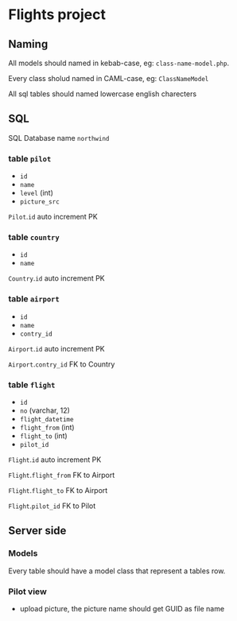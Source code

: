 # Flights project

## Naming
All models should named in kebab-case, eg: `class-name-model.php`.

Every class sholud named in CAML-case, eg: `ClassNameModel`

All sql tables should named lowercase english charecters

## SQL
SQL Database name `northwind`

### table `pilot`
- `id`
- `name`
- `level` (int)
- `picture_src`
 
`Pilot`.`id` auto increment PK

### table `country`
- `id`
- `name`

`Country`.`id` auto increment PK

### table `airport`
- `id`
- `name`
- `contry_id`

`Airport`.`id` auto increment PK

`Airport`.`contry_id` FK to Country


### table `flight`
- `id`
- `no` (varchar, 12)
- `flight_datetime`
- `flight_from` (int)
- `flight_to` (int)
- `pilot_id`

`Flight`.`id` auto increment PK

`Flight`.`flight_from` FK to Airport

`Flight`.`flight_to` FK to Airport

`Flight`.`pilot_id` FK to Pilot


## Server side
### Models
Every table should have a model class that represent a tables row.

### Pilot view
- upload picture, the picture name should get GUID as file name
